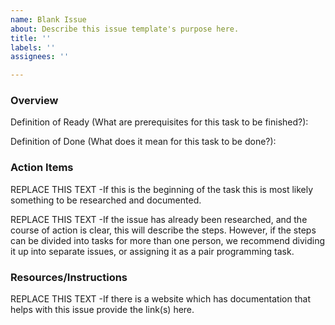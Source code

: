 ```yaml
---
name: Blank Issue
about: Describe this issue template's purpose here.
title: ''
labels: ''
assignees: ''

---
```


### Overview
Definition of Ready (What are prerequisites for this task to be finished?):

Definition of Done (What does it mean for this task to be done?):

### Action Items
REPLACE THIS TEXT -If this is the beginning of the task this is most likely something to be researched and documented.

REPLACE THIS TEXT -If the issue has already been researched, and the course of action is clear, this will describe the steps.  However, if the steps can be divided into tasks for more than one person, we recommend dividing it up into separate issues, or assigning it as a pair programming task.

### Resources/Instructions
REPLACE THIS TEXT -If there is a website which has documentation that helps with this issue provide the link(s) here.
